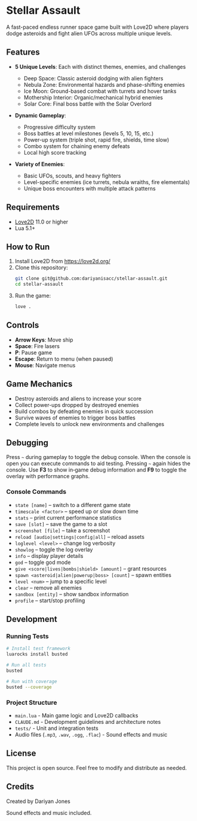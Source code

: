 # Stellar Assault

A fast-paced endless runner space game built with Love2D where players dodge asteroids and fight alien UFOs across multiple unique levels.

## Features

- **5 Unique Levels**: Each with distinct themes, enemies, and challenges
  - Deep Space: Classic asteroid dodging with alien fighters
  - Nebula Zone: Environmental hazards and phase-shifting enemies
  - Ice Moon: Ground-based combat with turrets and hover tanks
  - Mothership Interior: Organic/mechanical hybrid enemies
  - Solar Core: Final boss battle with the Solar Overlord

- **Dynamic Gameplay**:
  - Progressive difficulty system
  - Boss battles at level milestones (levels 5, 10, 15, etc.)
  - Power-up system (triple shot, rapid fire, shields, time slow)
  - Combo system for chaining enemy defeats
  - Local high score tracking

- **Variety of Enemies**:
  - Basic UFOs, scouts, and heavy fighters
  - Level-specific enemies (ice turrets, nebula wraiths, fire elementals)
  - Unique boss encounters with multiple attack patterns

## Requirements

- [Love2D](https://love2d.org/) 11.0 or higher
- Lua 5.1+

## How to Run

1. Install Love2D from https://love2d.org/
2. Clone this repository:
   ```bash
   git clone git@github.com:dariyanisacc/stellar-assault.git
   cd stellar-assault
   ```
3. Run the game:
   ```bash
   love .
   ```

## Controls

- **Arrow Keys**: Move ship
- **Space**: Fire lasers
- **P**: Pause game
- **Escape**: Return to menu (when paused)
- **Mouse**: Navigate menus

## Game Mechanics

- Destroy asteroids and aliens to increase your score
- Collect power-ups dropped by destroyed enemies
- Build combos by defeating enemies in quick succession
- Survive waves of enemies to trigger boss battles
- Complete levels to unlock new environments and challenges

## Debugging

Press `~` during gameplay to toggle the debug console.  When the console is
open you can execute commands to aid testing.  Pressing `~` again hides the
console.  Use **F3** to show in‑game debug information and **F9** to toggle the
overlay with performance graphs.

### Console Commands

- `state [name]` &ndash; switch to a different game state
- `timescale <factor>` &ndash; speed up or slow down time
- `stats` &ndash; print current performance statistics
- `save [slot]` &ndash; save the game to a slot
- `screenshot [file]` &ndash; take a screenshot
- `reload [audio|settings|config|all]` &ndash; reload assets
- `loglevel <level>` &ndash; change log verbosity
- `showlog` &ndash; toggle the log overlay
- `info` &ndash; display player details
- `god` &ndash; toggle god mode
- `give <score|lives|bombs|shield> [amount]` &ndash; grant resources
- `spawn <asteroid|alien|powerup|boss> [count]` &ndash; spawn entities
- `level <num>` &ndash; jump to a specific level
- `clear` &ndash; remove all enemies
- `sandbox [entity]` &ndash; show sandbox information
- `profile` &ndash; start/stop profiling

## Development

### Running Tests

```bash
# Install test framework
luarocks install busted

# Run all tests
busted

# Run with coverage
busted --coverage
```

### Project Structure

- `main.lua` - Main game logic and Love2D callbacks
- `CLAUDE.md` - Development guidelines and architecture notes
- `tests/` - Unit and integration tests
- Audio files (`.mp3`, `.wav`, `.ogg`, `.flac`) - Sound effects and music

## License

This project is open source. Feel free to modify and distribute as needed.

## Credits

Created by Dariyan Jones

Sound effects and music included.